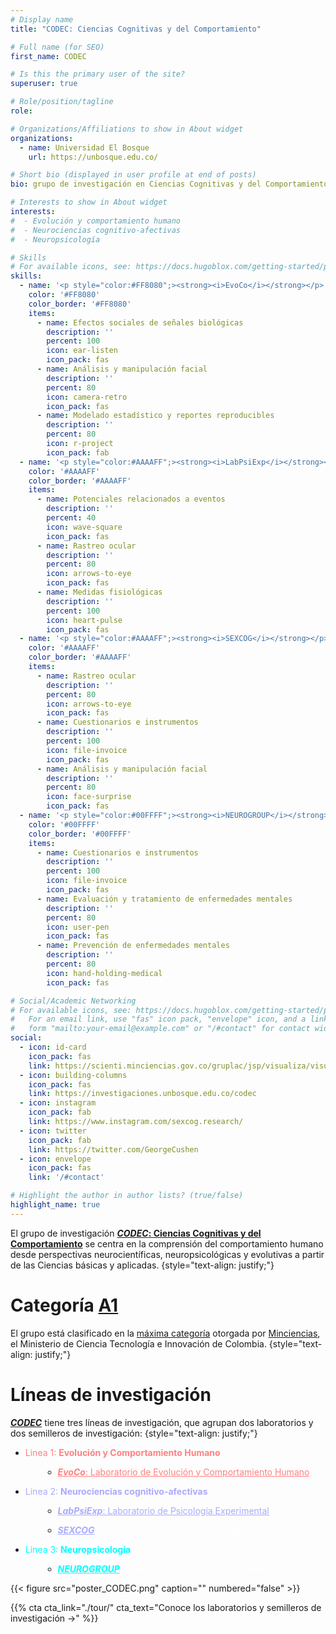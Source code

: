 ```yaml
---
# Display name
title: "CODEC: Ciencias Cognitivas y del Comportamiento"

# Full name (for SEO)
first_name: CODEC

# Is this the primary user of the site?
superuser: true

# Role/position/tagline
role: 

# Organizations/Affiliations to show in About widget
organizations:
  - name: Universidad El Bosque
    url: https://unbosque.edu.co/

# Short bio (displayed in user profile at end of posts)
bio: grupo de investigación en Ciencias Cognitivas y del Comportamiento

# Interests to show in About widget
interests:
#  - Evolución y comportamiento humano
#  - Neurociencias cognitivo-afectivas
#  - Neuropsicología

# Skills
# For available icons, see: https://docs.hugoblox.com/getting-started/page-builder/#icons
skills:
  - name: '<p style="color:#FF8080";><strong><i>EvoCo</i></strong></p>'
    color: '#FF8080'
    color_border: '#FF8080'
    items:
      - name: Efectos sociales de señales biológicas
        description: ''
        percent: 100
        icon: ear-listen
        icon_pack: fas
      - name: Análisis y manipulación facial
        description: ''
        percent: 80
        icon: camera-retro
        icon_pack: fas
      - name: Modelado estadístico y reportes reproducibles
        description: ''
        percent: 80
        icon: r-project
        icon_pack: fab
  - name: '<p style="color:#AAAAFF";><strong><i>LabPsiExp</i></strong></p>'
    color: '#AAAAFF'
    color_border: '#AAAAFF'
    items:
      - name: Potenciales relacionados a eventos
        description: ''
        percent: 40
        icon: wave-square
        icon_pack: fas
      - name: Rastreo ocular
        description: ''
        percent: 80
        icon: arrows-to-eye
        icon_pack: fas
      - name: Medidas fisiológicas
        description: ''
        percent: 100
        icon: heart-pulse
        icon_pack: fas
  - name: '<p style="color:#AAAAFF";><strong><i>SEXCOG</i></strong></p>'
    color: '#AAAAFF'
    color_border: '#AAAAFF'
    items:
      - name: Rastreo ocular
        description: ''
        percent: 80
        icon: arrows-to-eye
        icon_pack: fas
      - name: Cuestionarios e instrumentos
        description: ''
        percent: 100
        icon: file-invoice
        icon_pack: fas
      - name: Análisis y manipulación facial
        description: ''
        percent: 80
        icon: face-surprise
        icon_pack: fas
  - name: '<p style="color:#00FFFF";><strong><i>NEUROGROUP</i></strong></p>'
    color: '#00FFFF'
    color_border: '#00FFFF'
    items:
      - name: Cuestionarios e instrumentos
        description: ''
        percent: 100
        icon: file-invoice
        icon_pack: fas
      - name: Evaluación y tratamiento de enfermedades mentales
        description: ''
        percent: 80
        icon: user-pen
        icon_pack: fas
      - name: Prevención de enfermedades mentales
        description: ''
        percent: 80
        icon: hand-holding-medical
        icon_pack: fas

# Social/Academic Networking
# For available icons, see: https://docs.hugoblox.com/getting-started/page-builder/#icons
#   For an email link, use "fas" icon pack, "envelope" icon, and a link in the
#   form "mailto:your-email@example.com" or "/#contact" for contact widget.
social:
  - icon: id-card
    icon_pack: fas
    link: https://scienti.minciencias.gov.co/gruplac/jsp/visualiza/visualizagr.jsp?nro=00000000001446
  - icon: building-columns
    icon_pack: fas
    link: https://investigaciones.unbosque.edu.co/codec
  - icon: instagram
    icon_pack: fab
    link: https://www.instagram.com/sexcog.research/
  - icon: twitter
    icon_pack: fab
    link: https://twitter.com/GeorgeCushen
  - icon: envelope
    icon_pack: fas
    link: '/#contact'

# Highlight the author in author lists? (true/false)
highlight_name: true
---
```


El grupo de investigación [***CODEC*: Ciencias Cognitivas y del Comportamiento**](./) se centra en la comprensión del comportamiento humano desde perspectivas neurocientíficas, neuropsicológicas y evolutivas a partir de las Ciencias básicas y aplicadas.
{style="text-align: justify;"}

# Categoría [A1](https://scienti.minciencias.gov.co/gruplac/jsp/visualiza/visualizagr.jsp?nro=00000000001446)

El grupo está clasificado en la [máxima categoría](https://minciencias.gov.co/la-ciencia-en-cifras/grupos) otorgada por [Minciencias](https://minciencias.gov.co/), el Ministerio de Ciencia Tecnología e Innovación de Colombia.
{style="text-align: justify;"}

# Líneas de investigación

[***CODEC***](./) tiene tres líneas de investigación, que agrupan dos laboratorios y dos semilleros de investigación:
{style="text-align: justify;"}   

<ul>
 <li><p style="color:#FF8080";>Linea 1: <strong>Evolución y Comportamiento Humano</strong></p></li>
 <ul style="list-style-type: padding-bottom: 0;">
  <li style="margin-left:2em"><p><strong><i><a href="../../evoco/" style="color:#FF8080";>EvoCo</i></strong>: Laboratorio de Evolución y Comportamiento Humano</a></p></li>
 </ul>
 <li><p style="color:#AAAAFF";>Linea 2: <strong>Neurociencias cognitivo-afectivas</strong></p></li>
 <ul style="list-style-type: padding-bottom: 0;">
  <li style="margin-left:2em"><p><strong><i><a href="../../labpsiexp/" style="color:#AAAAFF";>LabPsiExp</i></strong>: Laboratorio de Psicología Experimental</a></p></li>
  <li style="margin-left:2em; padding-bottom: 0;"><p style="color:#FFFFFF";><strong><i><a href="../../sexcog/" style="color:#AAAAFF";>SEXCOG</a></i></strong> (semillero de investigación en cognición sexual)</p></li>
 </ul>
 </li>
 <li><p style="color:#00FFFF";>Linea 3: <strong>Neuropsicología</strong></p></li>
  <ul style="list-style-type: padding-bottom: 0;">
  <li style="margin-left:2em"><p style="color:#FFFFFF";><strong><i><a href="../../neurogroup/" style="color:#00FFFF";>NEUROGROUP</a></i></strong> (semillero de investigación en neuropsicología)</p></li>
 </ul>
</ul>

{{< figure src="poster_CODEC.png" caption="" numbered="false" >}}

{{% cta cta_link="./tour/" cta_text="Conoce los laboratorios y semilleros de investigación →" %}}

